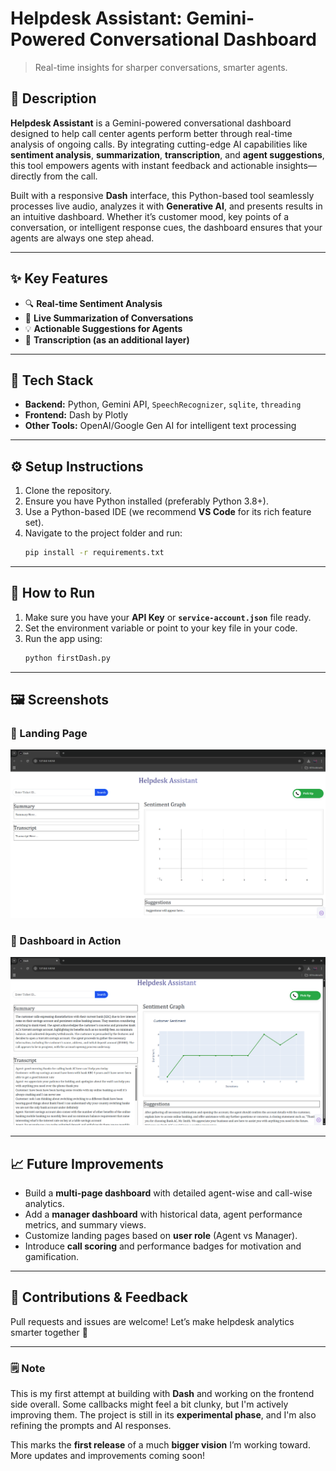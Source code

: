 
# Helpdesk Assistant: Gemini-Powered Conversational Dashboard

> Real-time insights for sharper conversations, smarter agents.

## 🧠 Description

**Helpdesk Assistant** is a Gemini-powered conversational dashboard designed to help call center agents perform better through real-time analysis of ongoing calls. By integrating cutting-edge AI capabilities like **sentiment analysis**, **summarization**, **transcription**, and **agent suggestions**, this tool empowers agents with instant feedback and actionable insights—directly from the call.

Built with a responsive **Dash** interface, this Python-based tool seamlessly processes live audio, analyzes it with **Generative AI**, and presents results in an intuitive dashboard. Whether it’s customer mood, key points of a conversation, or intelligent response cues, the dashboard ensures that your agents are always one step ahead.

---

## ✨ Key Features

- 🔍 **Real-time Sentiment Analysis**
- 📝 **Live Summarization of Conversations**
- 💡 **Actionable Suggestions for Agents**
- 📜 **Transcription (as an additional layer)**

---

## 🧰 Tech Stack

- **Backend:** Python, Gemini API, `SpeechRecognizer`, `sqlite`, `threading`
- **Frontend:** Dash by Plotly
- **Other Tools:** OpenAI/Google Gen AI for intelligent text processing

---

## ⚙️ Setup Instructions

1. Clone the repository.
2. Ensure you have Python installed (preferably Python 3.8+).
3. Use a Python-based IDE (we recommend **VS Code** for its rich feature set).
4. Navigate to the project folder and run:
   ```bash
   pip install -r requirements.txt
   ```

---

## 🚀 How to Run

1. Make sure you have your **API Key** or **`service-account.json`** file ready.
2. Set the environment variable or point to your key file in your code.
3. Run the app using:
   ```bash
   python firstDash.py
   ```

---

## 🖼️ Screenshots

### 🔹 Landing Page
![Landing](images/Landing.png)

### 🔹 Dashboard in Action
![Dashboard](images/Dashboard.png)

---

## 📈 Future Improvements

- Build a **multi-page dashboard** with detailed agent-wise and call-wise analytics.
- Add a **manager dashboard** with historical data, agent performance metrics, and summary views.
- Customize landing pages based on **user role** (Agent vs Manager).
- Introduce **call scoring** and performance badges for motivation and gamification.

---
## 🤝 Contributions & Feedback

Pull requests and issues are welcome! Let’s make helpdesk analytics smarter together 🚀


---

### 🗒️ Note

This is my first attempt at building with **Dash** and working on the frontend side overall. Some callbacks might feel a bit clunky, but I'm actively improving them. The project is still in its **experimental phase**, and I'm also refining the prompts and AI responses.

This marks the **first release** of a much **bigger vision** I’m working toward. More updates and improvements coming soon!
